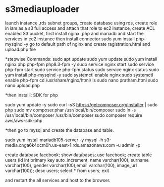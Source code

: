 # s3mediauploader

launch instance ,rds subnet groups,
create database using rds, 
create role in iam as a s3 full access and attach that role to ec2 instance, 
create ACL enabled S3 bucket,
first install nginx ,php and mariadb and start the services in ec2 instance then install connector
sudo yum install php-mysqlnd -y 
go to default path of nginx and create ragistration.html and upload.php file

*stepwise Commands:
     sudo apt update
     sudo yum update
     sudo yum install nginx php php-fpm php8.3-fpm -y
     sudo service nginx start
     sudo service php-fpm start
     sudo service php-fpm status
     sudo service nginx status
     sudo yum install php-mysqlnd -y
     sudo systemctl enable nginx
     sudo systemctl enable php-fpm
     cd /usr/share/nginx/html/
     ls
     sudo nano pratham.html
     sudo nano upload.php


*then installl: SDK  for php

 sudo yum update -y
sudo curl -sS https://getcomposer.org/installer | sudo php
sudo mv composer.phar /usr/local/bin/composer
sudo ln -s /usr/local/bin/composer /usr/bin/composer
sudo composer require aws/aws-sdk-php

*then go to mysql and create the database and table.

   sudo yum install mariadb105-server -y
   mysql -h s3-media.cnga6k4ocm0h.us-east-1.rds.amazonaws.com -u admin -p


create database facebook;
show databases;
use facebook;
create table users (id int primary key auto_increment, name varchar(100), surname varchar(100), gender varchar(100),email varchar(100), image_url varchar(100));
desc users;
select * from users;
exit

and restart the all services and host to the browser.
